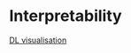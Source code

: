 # Interpretability

[DL visualisation](https://medium.com/analytics-vidhya/deep-learning-visualization-and-interpretation-of-neural-networks-2f3f82f501c5)
